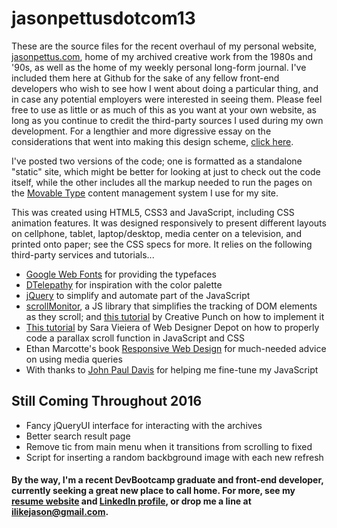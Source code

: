 # jasonpettusdotcom13
These are the source files for the recent overhaul of my personal website, [jasonpettus.com](http://www.jasonpettus.com), home of my archived creative work from the 1980s and '90s, as well as the home of my weekly personal long-form journal. I've included them here at Github for the sake of any fellow front-end developers who wish to see how I went about doing a particular thing, and in case any potential employers were interested in seeing them. Please feel free to use as little or as much of this as you want at your own website, as long as you continue to credit the third-party sources I used during my own development. For a lengthier and more digressive essay on the considerations that went into making this design scheme, [click here](http://jasonpettus.com/archives/001622.html).

I've posted two versions of the code; one is formatted as a standalone "static" site, which might be better for looking at just to check out the code itself, while the other includes all the markup needed to run the pages on the [Movable Type](http://www.movabletype.org/) content management system I use for my site.

This was created using HTML5, CSS3 and JavaScript, including CSS animation features. It was designed responsively to present different layouts on cellphone, tablet, laptop/desktop, media center on a television, and printed onto paper; see the CSS specs for more. It relies on the following third-party services and tutorials...

* [Google Web Fonts](https://www.google.com/fonts) for providing the typefaces
* [DTelepathy](http://www.dtelepathy.com) for inspiration with the color palette
* [jQuery](https://jquery.com/) to simplify and automate part of the JavaScript
* [scrollMonitor](https://github.com/stutrek/scrollMonitor), a JS library that simplifies the tracking of DOM elements as they scroll; and [this tutorial](http://creative-punch.net/2014/03/making-scroll-dependent-menu-bar-css3-javascript/) by Creative Punch on how to implement it
* [This tutorial](http://www.webdesignerdepot.com/2013/07/how-to-create-a-simple-parallax-effect/) by Sara Vieiera of Web Designer Depot on how to properly code a parallax scroll function in JavaScript and CSS
* Ethan Marcotte's book [Responsive Web Design](https://abookapart.com/products/responsive-web-design) for much-needed advice on using media queries
* With thanks to [John Paul Davis](http://www.johnpauldavis.org/) for helping me fine-tune my JavaScript

## Still Coming Throughout 2016

* Fancy jQueryUI interface for interacting with the archives
* Better search result page
* Remove tic from main menu when it transitions from scrolling to fixed
* Script for inserting a random backbground image with each new refresh

#### By the way, I'm a recent DevBootcamp graduate and front-end developer, currently seeking a great new place to call home. For more, see my [resume website](http://jasonpettus.github.io) and [LinkedIn profile](http://www.linkedin.com/in/jasonpettus), or drop me a line at ilikejason@gmail.com.